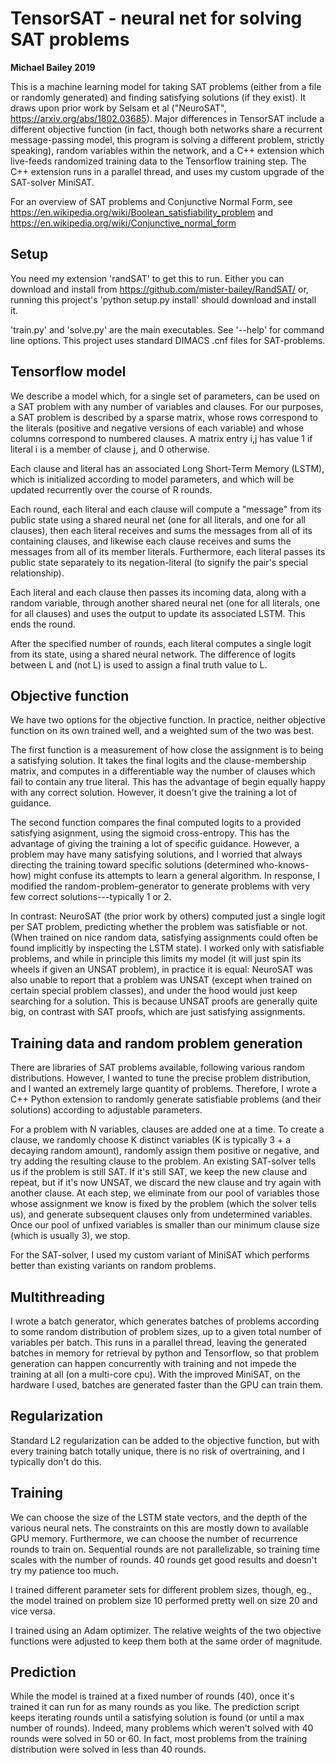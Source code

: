 # TensorSAT - neural net for solving SAT problems
**Michael Bailey 2019**

This is a machine learning model for taking SAT problems (either from a file or randomly generated) and finding satisfying solutions (if they exist). It draws upon prior work by Selsam et al ("NeuroSAT", https://arxiv.org/abs/1802.03685). Major differences in TensorSAT include a different objective function (in fact, though both networks share a recurrent message-passing model, this program is solving a different problem, strictly speaking), random variables within the network, and a C++ extension which live-feeds randomized training data to the Tensorflow training step. The C++ extension runs in a parallel thread, and uses my custom upgrade of the SAT-solver MiniSAT.

For an overview of SAT problems and Conjunctive Normal Form, see https://en.wikipedia.org/wiki/Boolean_satisfiability_problem and https://en.wikipedia.org/wiki/Conjunctive_normal_form

## Setup

You need my extension 'randSAT' to get this to run. Either you can download and install from https://github.com/mister-bailey/RandSAT/ or, running this project's 'python setup.py install' should download and install it.

'train.py' and 'solve.py' are the main executables. See '--help' for command line options. This project uses standard DIMACS .cnf files for SAT-problems.

## Tensorflow model

We describe a model which, for a single set of parameters, can be used on a SAT problem with any number of variables and clauses. For our purposes, a SAT problem is described by a sparse matrix, whose rows correspond to the literals (positive and negative versions of each variable) and whose columns correspond to numbered clauses. A matrix entry i,j has value 1 if literal i is a member of clause j, and 0 otherwise.

Each clause and literal has an associated Long Short-Term Memory (LSTM), which is initialized according to model parameters, and which will be updated recurrently over the course of R rounds.

Each round, each literal and each clause will compute a "message" from its public state using a shared neural net (one for all literals, and one for all clauses), then each literal receives and sums the messages from all of its containing clauses, and likewise each clause receives and sums the messages from all of its member literals. Furthermore, each literal passes its public state separately to its negation-literal (to signify the pair's special relationship).

Each literal and each clause then passes its incoming data, along with a random variable, through another shared neural net (one for all literals, one for all clauses) and uses the output to update its associated LSTM. This ends the round.

After the specified number of rounds, each literal computes a single logit from its state, using a shared neural network. The difference of logits between L and (not L) is used to assign a final truth value to L.

## Objective function

We have two options for the objective function. In practice, neither objective function on its own trained well, and a weighted sum of the two was best.

The first function is a measurement of how close the assignment is to being a satisfying solution. It takes the final logits and the clause-membership matrix, and computes in a differentiable way the number of clauses which fail to contain any true literal. This has the advantage of begin equally happy with any correct solution. However, it doesn't give the training a lot of guidance.

The second function compares the final computed logits to a provided satisfying asignment, using the sigmoid cross-entropy. This has the advantage of giving the training a lot of specific guidance. However, a problem may have many satisfying solutions, and I worried that always directing the training toward specific solutions (determined who-knows-how) might confuse its attempts to learn a general algorithm. In response, I modified the random-problem-generator to generate problems with very few correct solutions---typically 1 or 2.

In contrast: NeuroSAT (the prior work by others) computed just a single logit per SAT problem, predicting whether the problem was satisfiable or not. (When trained on nice random data, satisfying assignments could often be found implicitly by inspecting the LSTM state). I worked only with satisfiable problems, and while in principle this limits my model (it will just spin its wheels if given an UNSAT problem), in practice it is equal: NeuroSAT was also unable to report that a problem was UNSAT (except when trained on certain special problem classes), and under the hood would just keep searching for a solution. This is because UNSAT proofs are generally quite big, on contrast with SAT proofs, which are just satisfying assignments.

## Training data and random problem generation

There are libraries of SAT problems available, following various random distributions. However, I wanted to tune the precise problem distribution, and I wanted an extremely large quantity of problems. Therefore, I wrote a C++ Python extension to randomly generate satisfiable problems (and their solutions) according to adjustable parameters.

For a problem with N variables, clauses are added one at a time. To create a clause, we randomly choose K distinct variables (K is typically 3 + a decaying random amount), randomly assign them positive or negative, and try adding the resulting clause to the problem. An existing SAT-solver tells us if the problem is still SAT. If it's still SAT, we keep the new clause and repeat, but if it's now UNSAT, we discard the new clause and try again with another clause. At each step, we eliminate from our pool of variables those whose assignment we know is fixed by the problem (which the solver tells us), and generate subsequent clauses only from undetermined variables. Once our pool of unfixed variables is smaller than our minimum clause size (which is usually 3), we stop.

For the SAT-solver, I used my custom variant of MiniSAT which performs better than existing variants on random problems.

## Multithreading

I wrote a batch generator, which generates batches of problems according to some random distribution of problem sizes, up to a given total number of variables per batch. This runs in a parallel thread, leaving the generated batches in memory for retrieval by python and Tensorflow, so that problem generation can happen concurrently with training and not impede the training at all (on a multi-core cpu). With the improved MiniSAT, on the hardware I used, batches are generated faster than the GPU can train them.

## Regularization

Standard L2 regularization can be added to the objective function, but with every training batch totally unique, there is no risk of overtraining, and I typically don't do this.

## Training

We can choose the size of the LSTM state vectors, and the depth of the various neural nets. The constraints on this are mostly down to available GPU memory. Furthermore, we can choose the number of recurrence rounds to train on. Sequential rounds are not parallelizable, so training time scales with the number of rounds. 40 rounds get good results and doesn't try my patience too much.

I trained different parameter sets for different problem sizes, though, eg., the model trained on problem size 10 performed pretty well on size 20 and vice versa.

I trained using an Adam optimizer. The relative weights of the two objective functions were adjusted to keep them both at the same order of magnitude.

## Prediction

While the model is trained at a fixed number of rounds (40), once it's trained it can run for as many rounds as you like. The prediction script keeps iterating rounds until a satisfying solution is found (or until a max number of rounds). Indeed, many problems which weren't solved with 40 rounds were solved in 50 or 60. In fact, most problems from the training distribution were solved in less than 40 rounds.




